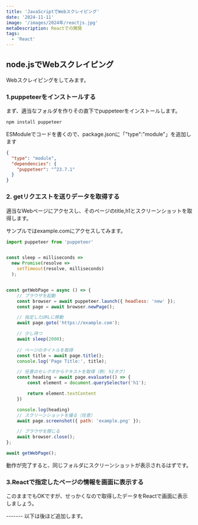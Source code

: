```yaml
---
title: 'JavaScriptでWebスクレイピング'
date: '2024-11-11'
image: '/images/2024年/reactjs.jpg'
metaDescription: Reactでの開発
tags:
  - 'React'
---
```

## node.jsでWebスクレイピング
Webスクレイピングをしてみます。

### 1.puppeteerをインストールする
まず、適当なフォルダを作りその直下でpuppeteerをインストールします。

```bash
npm install puppeteer
```

ESModuleでコードを書くので、package.jsonに「"type":"module"」を追加します

```json
{
  "type": "module",
  "dependencies": {
    "puppeteer": "^23.7.1"
  }
}
```


### 2. getリクエストを送りデータを取得する

適当なWebページにアクセスし、そのページのtitle,h1とスクリーンショットを取得します。

サンプルではexample.comにアクセスしてみます。

```js
import puppeteer from 'puppeteer'


const sleep = milliseconds =>
  new Promise(resolve =>
    setTimeout(resolve, milliseconds)
  );


const getWebPage = async () => {
    // ブラウザを起動
    const browser = await puppeteer.launch({ headless: 'new' });
    const page = await browser.newPage();

    // 指定したURLに移動
    await page.goto('https://example.com');

    // 少し待つ
    await sleep(2000);
    
    // ページのタイトルを取得
    const title = await page.title();
    console.log('Page Title:', title);

    // 任意のセレクタからテキストを取得（例: h1タグ）
    const heading = await page.evaluate(() => {
        const element = document.querySelector('h1');

        return element.textContent
    })

    console.log(heading)
    // スクリーンショットを撮る（任意）
    await page.screenshot({ path: 'example.png' });

    // ブラウザを閉じる
    await browser.close();
};

await getWebPage();
```

動作が完了すると、同じフォルダにスクリーンショットが表示されるはずです。


### 3.Reactで指定したページの情報を画面に表示する

このままでもOKですが、せっかくなので取得したデータをReactで画面に表示しましょう。


------- 以下は後ほど追加します。
